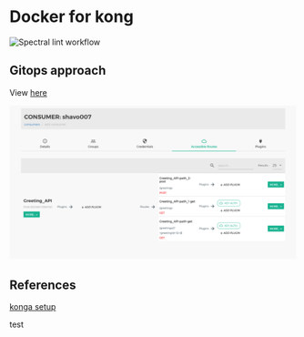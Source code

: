 # Docker for kong

![Spectral lint workflow](https://github.com/shavo007/docker-kong/workflows/Run%20Spectral%20on%20Pull%20Requests/badge.svg)


## Gitops approach

View [here](./gitops/README.md)

![Kong consumer](./gitops/kong_consumer.png)

## References
[konga setup](https://dev.to/vousmeevoyez/setup-kong-konga-part-2-dan)

test

